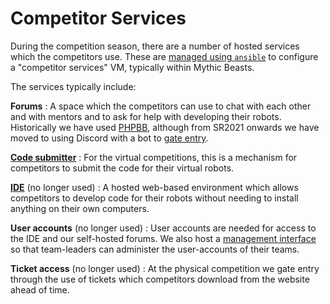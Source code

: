 # Competitor Services

During the competition season, there are a number of hosted services which the
competitors use. These are [managed using `ansible`][ansible] to configure
a "competitor services" VM, typically within Mythic Beasts.

[ansible]: https://github.com/srobo/ansible/tree/main/roles/competitor-services-nginx#readme

The services typically include:

**Forums**
:   A space which the competitors can use to chat with each other and with
    mentors and to ask for help with developing their robots.
    Historically we have used [PHPBB](https://phpbb.com), although from SR2021 
    onwards we have moved to using Discord with a bot to [gate entry](discord-gated-entry).

**[Code submitter](https://github.com/PeterJCLaw/code-submitter/)**
:   For the virtual competitions, this is a mechanism for competitors to submit
    the code for their virtual robots.

**[IDE](https://github.com/srobo/srobo-ide/)** (no longer used)
:   A hosted web-based environment which allows competitors to develop code for
    their robots without needing to install anything on their own computers.

**User accounts** (no longer used)
:   User accounts are needed for access to the IDE and our self-hosted forums.
    We also host a [management interface](https://github.com/srobo/nemesis/) so
    that team-leaders can administer the user-accounts of their teams.

**Ticket access** (no longer used)
:   At the physical competition we gate entry through the use of tickets which
    competitors download from the website ahead of time.

[discord-gated-entry]: https://github.com/srobo/discord-gated-entry/
